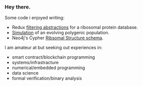 ### Hey there.

Some code i enjoyed writing:

- Redux [filtering abstractions](https://github.com/rtviii/ribosome.xyz-frontend.ts/blob/master/src/redux/reducers/Filters/ActionTypes.ts) for a ribosomal protein database.
- [Simulation](https://github.com/rtviii/polygenicity-simulations/blob/master/february/Individual/Individ_T.py) of an evolving polygenic population.
- Neo4j's Cypher [Ribsomal Structure schema](https://github.com/rtviii/ribxz/blob/master/src/resources/cypher-tools/induct_struct..sh).

I am amateur at but seeking out experiences in:
- smart contract/blockchain programming
- systems/infrastracture
- numerical/embedded programming
- data science
- formal verification/binary analysis
